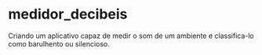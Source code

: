 # medidor_decibeis
Criando um aplicativo capaz de medir o som de um ambiente e classifica-lo como barulhento ou silencioso.
